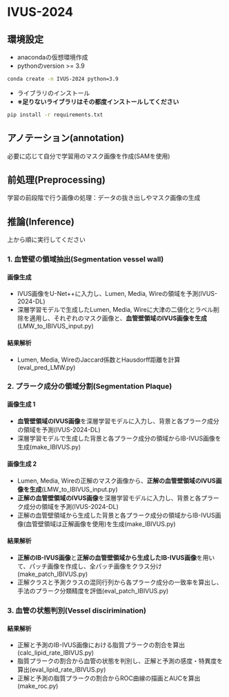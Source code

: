 # IVUS-2024


## 環境設定
- anacondaの仮想環境作成
- pythonのversion >= 3.9
```bash
conda create -n IVUS-2024 python=3.9
```

- ライブラリのインストール
- **※足りないライブラリはその都度インストールしてください**
```bash
pip install -r requirements.txt
```

## アノテーション(annotation)
必要に応じて自分で学習用のマスク画像を作成(SAMを使用)
<br>

## 前処理(Preprocessing)
学習の前段階で行う画像の処理：データの抜き出しやマスク画像の生成
<br>

## 推論(Inference)
上から順に実行してください
<br>

### 1. 血管壁の領域抽出(Segmentation vessel wall)
#### 画像生成
- IVUS画像をU-Net++に入力し、Lumen, Media, Wireの領域を予測(IVUS-2024-DL)
- 深層学習モデルで生成したLumen, Media, Wireに大津の二値化とラベル削除を適用し、それぞれのマスク画像と、**血管壁領域のIVUS画像を生成**(LMW_to_IBIVUS_input.py)

#### 結果解析
- Lumen, Media, WireのJaccard係数とHausdorff距離を計算(eval_pred_LMW.py)

### 2. プラーク成分の領域分割(Segmentation Plaque)
#### 画像生成 1
- **血管壁領域のIVUS画像**を深層学習モデルに入力し、背景と各プラーク成分の領域を予測(IVUS-2024-DL)
- 深層学習モデルで生成した背景と各プラーク成分の領域からIB-IVUS画像を生成(make_IBIVUS.py)

#### 画像生成 2
- Lumen, Media, Wireの正解のマスク画像から、**正解の血管壁領域のIVUS画像を生成**(LMW_to_IBIVUS_input.py)
- **正解の血管壁領域のIVUS画像**を深層学習モデルに入力し、背景と各プラーク成分の領域を予測(IVUS-2024-DL)
- 正解の血管壁領域から生成した背景と各プラーク成分の領域からIB-IVUS画像(血管壁領域は正解画像を使用)を生成(make_IBIVUS.py)

#### 結果解析
- **正解のIB-IVUS画像**と**正解の血管壁領域から生成したIB-IVUS画像**を用いて、パッチ画像を作成し、全パッチ画像をクラス分け(make_patch_IBIVUS.py)
- 正解クラスと予測クラスの混同行列から各プラーク成分の一致率を算出し、手法のプラーク分類精度を評価(eval_patch_IBIVUS.py)

### 3. 血管の状態判別(Vessel discirimination)
#### 結果解析
- 正解と予測のIB-IVUS画像における脂質プラークの割合を算出(calc_lipid_rate_IBIVUS.py)
- 脂質プラークの割合から血管の状態を判別し、正解と予測の感度・特異度を算出(eval_lipid_rate_IBIVUS.py)
- 正解と予測の脂質プラークの割合からROC曲線の描画とAUCを算出(make_roc.py)